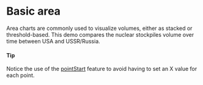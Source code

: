 # Basic area
Area charts are commonly used to visualize volumes, either as stacked or threshold-based. This demo compares the nuclear stockpiles volume over time between USA and USSR/Russia.
 
####  Tip
Notice the use of the [pointStart](https://api.highcharts.com/highcharts/plotOptions.area.pointStart) feature to avoid having to set an X value for each point.